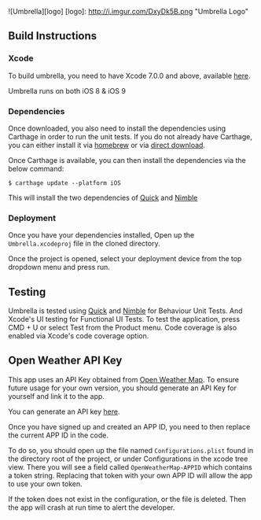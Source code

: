 ![Umbrella][logo]
[logo]: http://i.imgur.com/DxyDk5B.png "Umbrella Logo"

## Build Instructions

### Xcode
To build umbrella, you need to have Xcode 7.0.0 and above, available [here](https://developer.apple.com/xcode/downloads/).

Umbrella runs on both iOS 8 & iOS 9

### Dependencies
Once downloaded, you also need to install the dependencies using Carthage in order to run the unit tests. If you do not already have Carthage, you can either install it via [homebrew](http://brew.sh) or via [direct download](https://github.com/Carthage/Carthage/releases).

Once Carthage is available, you can then install the dependencies via the below command:

```
$ carthage update --platform iOS
```

This will install the two dependencies of [Quick](https://github.com/Quick/Quick) and [Nimble](https://github.com/Quick/Nimble)

### Deployment

Once you have your dependencies installed, Open up the `Umbrella.xcodeproj` file in the cloned directory.

Once the project is opened, select your deployment device from the top dropdown menu and press run. 

## Testing

Umbrella is tested using [Quick](https://github.com/Quick/Quick) and [Nimble](https://github.com/Nimble/Nimble) for Behaviour Unit Tests. And Xcode's UI testing for Functional UI Tests. To test the application, press CMD + U or select Test from the Product menu. Code coverage is also enabled via Xcode's code coverage option. 

## Open Weather API Key

This app uses an API Key obtained from [Open Weather Map](http://openweathermap.org). To ensure future usage for your own version, you should generate an API Key for yourself and link it to the app. 

You can generate an API key [here](http://openweathermap.org/appid).

Once you have signed up and created an APP ID, you need to then replace the current APP ID in the code. 

To do so, you should open up the file named `Configurations.plist` found in the directory root of the project, or under Configurations in the xcode tree view. There you will see a field called `OpenWeatherMap-APPID` which contains a token string. Replacing that token with your own APP ID will allow the app to use your own token. 

If the token does not exist in the configuration, or the file is deleted. Then the app will crash at run time to alert the developer.
